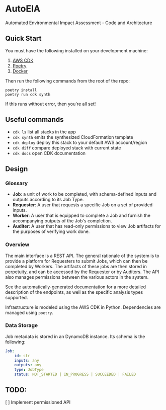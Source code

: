 # AutoEIA

Automated Environmental Impact Assessment - Code and Architecture

## Quick Start

You must have the following installed on your development machine:

1. [AWS CDK](https://github.com/aws/aws-cdk)
1. [Poetry](https://python-poetry.org/docs/)
1. [Docker](https://docs.docker.com/desktop/install/mac-install/)

Then run the following commands from the root of the repo:

```
poetry install
poetry run cdk synth
```

If this runs without error, then you're all set!

## Useful commands

- `cdk ls` list all stacks in the app
- `cdk synth` emits the synthesized CloudFormation template
- `cdk deploy` deploy this stack to your default AWS account/region
- `cdk diff` compare deployed stack with current state
- `cdk docs` open CDK documentation

## Design

### Glossary

- **Job**: a unit of work to be completed, with schema-defined inputs and
  outputs according to its Job Type.
- **Requester**: A user that requests a specific Job on a set of provided
  inputs.
- **Worker**: A user that is equipped to complete a Job and furnish the
  accompanying outputs of the Job's completion.
- **Auditer**: A user that has read-only permissions to view Job artifacts for
  the purposes of verifying work done.

### Overview

The main interface is a REST API. The general rationale of the system is to
provide a platform for Requesters to submit Jobs, which can then be completed by
Workers. The artifacts of these jobs are then stored in perpetuity, and can be
accessed by the Requester or by Auditers. The API also manages permissions
between the various actors in the system.

See the automatically-generated documentation for a more detailed description of
the endpoints, as well as the specific analysis types supported.

Infrastructure is modeled using the AWS CDK in Python. Dependencies are managed
using `poetry`.

### Data Storage

Job metadata is stored in an DynamoDB instance. Its schema is the following:

```yaml
Job:
    id: str
    inputs: any
    outputs: any
    type: JobType
    status: NOT_STARTED | IN_PROGRESS | SUCCEEDED | FAILED
```

## TODO:

[ ] Implement permissioned API
